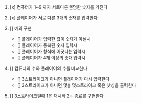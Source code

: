 1. [x] 컴퓨터가 1~9 까지 서로다른 랜덤한 숫자를 가진다
2. [x] 플레이어가 서로 다른 3개의 숫자를 입력한다
3. [] 예외 구현

   - [] 플레이어가 입력한 값이 숫자가 아닐시
   - [] 플레이어가 중복된 숫자 입력시
   - [] 플레이어가 형식에 어긋나는 입력시
   - [] 플레이어가 4개 이상의 숫자 입력시

4. [] 컴퓨터의 수와 플레이어의 수를 비교한다
   - [] 3스트라이크가 아니면 플레이어가 다시 입력한다
   - [] 3스트라이크가 아니면 몇볼 몇스트라이크 혹은 낫싱을 출력한다
5. [] 3스트라이크일때 1은 재시작 2는 종료를 구현한다
